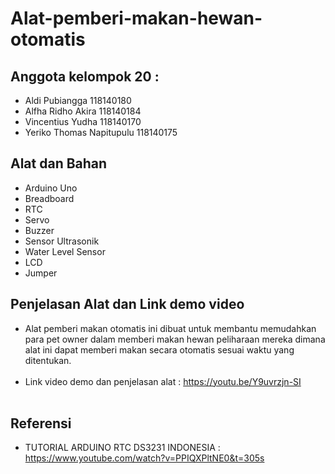 # Alat-pemberi-makan-hewan-otomatis
  
## Anggota kelompok 20 :
* Aldi Pubiangga            118140180
* Alfha Ridho Akira         118140184
* Vincentius Yudha          118140170 
* Yeriko Thomas Napitupulu  118140175 
  
## Alat dan Bahan
*	Arduino Uno
*	Breadboard
*	RTC
*	Servo
*	Buzzer
*	Sensor Ultrasonik
*	Water Level Sensor
*	LCD
* Jumper

## Penjelasan Alat dan Link demo video 
* Alat pemberi makan otomatis ini dibuat untuk membantu memudahkan para pet owner dalam memberi makan hewan peliharaan mereka dimana 
  alat ini dapat memberi makan secara otomatis sesuai waktu yang ditentukan.<br><br>
* Link video demo dan penjelasan alat :
https://youtu.be/Y9uvrzjn-SI
<br><br>

## Referensi
* TUTORIAL ARDUINO RTC DS3231 INDONESIA : https://www.youtube.com/watch?v=PPIQXPltNE0&t=305s <br><br>
